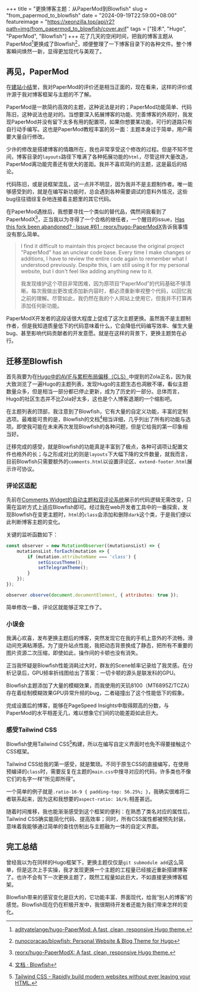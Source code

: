 +++
title = "更换博客主题：从PaperMod到Blowfish"
slug = "from_papermod_to_blowfish"
date = "2024-09-19T22:59:00+08:00"
featureimage = "https://xeonzilla.top/api/r2?path=img/from_papermod_to_blowfish/cover.avif"
tags = ["技术", "Hugo", "PaperMod", "Blowfish"]
+++
花了几天的空闲时间，把我的博客主题从PaperMod[^1]更换成了Blowfish[^2]，顺便整理了一下博客目录下的各种文件。整个博客瞬间焕然一新，显得更加现代与美观了。

## 再见，PaperMod
在[建站小结](/post/blog_summary/)里，我对PaperMod的评价还是相当正面的，现在看来，这样的评价或许源于我对博客框架与主题的不了解。

PaperMod是一款简约高效的主题，这种说法是对的；PaperMod功能简单、代码陈旧，这种说法也是对的。当想要深入拓展博客的功能、完善博客的外观时，我发现PaperMod并没有留下太多有用的配置项，如果你想要某功能，可行的道路只有自行动手编写。这也是PaperMod教程丰富的另一面：主题本身过于简单，用户需要大量自行修改。

少许的修改是搭建博客的情趣所在，我也非常享受这个修改的过程。但是不知不觉间，博客目录的```layouts```路径下堆满了各种拓展功能的```html```，尽管这样大量改造，PaperMod离功能完善还有很大的差距。我并不喜欢简约的主题，这是最后的结论。

代码陈旧，或是说框架混乱，这一点并不明显，因为我并不是主题制作者。唯一能够感受到的，就是在编写新功能时，总会遇到各种需要调试的意料外情况，这些bug往往错综复杂地连接着主题里的其它代码。

在PaperMod遇挫后，我想要寻找一个类似的替代品，偶然间我看到了PaperModX[^3]，正当我以为寻得了一个合格的继任者，一个醒目的issue，[Has this fork been abandoned? · Issue #61 · reorx/hugo-PaperModX](https://github.com/reorx/hugo-PaperModX/issues/61)告诉我事情没有那么简单。
>I find it difficult to maintain this project because the original project "PaperMod" has an unclear code base. Every time I make changes or additions, I have to review the entire code again to remember what I understood previously. Despite this, I am still using it for my personal website, but I don't feel like adding anything new to it.
>
>我发现维护这个项目非常困难，因为原项目“PaperMod”的代码基础不够清晰。每次我做出更改或添加新内容时，都必须重新审视整个代码，以回忆我之前的理解。尽管如此，我仍然在我的个人网站上使用它，但我并不打算再添加任何新功能。

PaperModX开发者的这段话很大程度上促成了这次主题更换。虽然我不是主题制作者，但是我知道质量低下的代码意味着什么，它会降低代码编写效率、催生大量bug、甚至影响代码贡献者的开发意愿。就是在这样的背景下，更换主题势在必行。

## 迁移至Blowfish
首先我要为在[Hugo中的AVIF与累积布局偏移（CLS）](/post/hugo_avif_cls/)中提到的Zola正名，因为我大致浏览了一遍Hugo的主题列表，发现Hugo的主题生态也凋敝不堪，看似主题数量众多，但是相当一部分都已停止更新，成为了历史的一部分。总体而言，Hugo的社区生态并不比Zola好太多，这也是个人博客退潮的一个缩影吧。

在主题列表的顶部，我注意到了Blowfish，它有大量的自定义功能，丰富的定制选项。最难能可贵的是，Blowfish的文档[^4]相当详细，几乎列出了所有的功能与选项。即使我可能在未来再次发现Blowfish的各种问题，但是它给我的第一印象相当好。

迁移完成的感受，就是Blowfish的功能真是丰富到了极点，各种可调项让配置文件也格外的长；与之形成对比的则是```layouts```下大幅下降的文件数量，就我而言，目前Blowfish只需要额外的```comments.html```以设置评论区、```extend-footer.html```展示许可协议。

### 评论区适配
先前在[Comments Widget的自动主题和双评论系统](/post/auto_theme_comments_system_with_comments_widget/)展示的代码逻辑无需改变，只需在监听方式上适应Blowfish即可。经过我在web开发者工具中的一番探索，发现Blowfish在变更主题时，```html```的```class```会添加和删除```dark```这个类，于是我们便以此判断博客主题的变化。

关键的监听函数如下：
```javascript
const observer = new MutationObserver((mutationsList) => {
    mutationsList.forEach(mutation => {
        if (mutation.attributeName === 'class') {
            setGiscusTheme();
            setTelegramTheme();
        }
    });
});

observer.observe(document.documentElement, { attributes: true });
```
简单修改一番，评论区就能够正常工作了。

### 小误会
我满心欢喜，发布更换主题后的博客，突然发现它在我的手机上意外的不流畅，滑动间充满粘滞感。为了提升站点性能，我把动态背景换成了静态，把所有不重要的图片资源二次压缩，即使如此，操作间的卡顿也没有消失。

正当我怀疑是Blowfish性能消耗过大时，群友的Scene帧率记录给了我灵感。在分析记录后，GPU频率折线图给出了答案：一切卡顿的源头是联发科的GPU。

Blowfish主题添加了大量的模糊效果，而我使用的天玑8100（MT6895Z/TCZA）存在着绘制模糊效果GPU异常升频的bug，二者碰撞出了这个性能低下的假象。

完成设置后的博客，能够在PageSpeed Insights中取得颇高的分数，与PaperMod的水平相差无几，难以想象它们间的功能差距如此巨大。

### 感受Tailwind CSS
Blowfish使用Tailwind CSS[^5]构建，所以在编写自定义界面时也免不得要接触这个CSS框架。

Tailwind CSS给我的第一感受，就是繁琐。不同于原生CSS的直接编写，在使用预编译的```class```时，需要反复在主题的```main.css```中搜寻对应的代码，许多类也不像它们的名字一样“所见即所得”。

一个简单的例子就是```.ratio-16-9 { padding-top: 56.25%; }```，我确实很难将二者联系起来，因为这和我想要的```aspect-ratio: 16/9;```相差甚远。

随着时间推移，我也能渐渐感受到这个框架的便利：在熟悉了类名对应的属性后，Tailwind CSS确实能简化代码、提高效率；同时，所有CSS属性都被预先封装，意味着我能够通过简单的查找仿制出与主题融为一体的自定义界面。

## 完工总结
曾经我以为在同样的Hugo框架下，更换主题仅仅是```git submodule add```这么简单，但是这次上手实操，我才发现更换一个主题的工程量已经接近重新搭建博客了。也许不会有下一次更换主题了，既然工程量如此巨大，不如直接更换博客框架。

Blowfish带来的感官变化是巨大的，它功能丰富、界面现代，给我“别人的博客”的感觉。Blowfish现在仍在积极开发中，我很期待开发者还能为我们带来怎样的变化。

[^1]:[adityatelange/hugo-PaperMod: A fast, clean, responsive Hugo theme.](https://github.com/adityatelange/hugo-PaperMod)
[^2]:[nunocoracao/blowfish: Personal Website & Blog Theme for Hugo](https://github.com/nunocoracao/blowfish)
[^3]:[reorx/hugo-PaperModX: A fast, clean, responsive Hugo theme.](https://github.com/reorx/hugo-PaperModX)
[^4]:[文档 · Blowfish](https://blowfish.page/zh-cn/docs/)
[^5]:[Tailwind CSS - Rapidly build modern websites without ever leaving your HTML.](https://tailwindcss.com/)